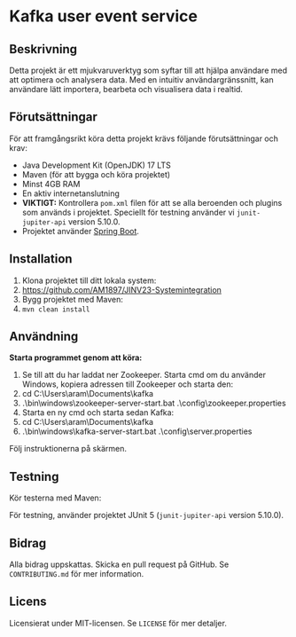 # Kafka user event service

## Beskrivning
Detta projekt är ett mjukvaruverktyg som syftar till att hjälpa användare med att optimera och analysera data. Med en intuitiv användargränssnitt, kan användare lätt importera, bearbeta och visualisera data i realtid.

## Förutsättningar
För att framgångsrikt köra detta projekt krävs följande förutsättningar och krav:
- Java Development Kit (OpenJDK) 17 LTS
- Maven (för att bygga och köra projektet)
- Minst 4GB RAM
- En aktiv internetanslutning
- **VIKTIGT:** Kontrollera `pom.xml` filen för att se alla beroenden och plugins som används i projektet. Speciellt för testning använder vi `junit-jupiter-api` version 5.10.0.
- Projektet använder [Spring Boot](https://start.spring.io/).

## Installation
1. Klona projektet till ditt lokala system:
2. https://github.com/AM1897/JINV23-Systemintegration
3. Bygg projektet med Maven:
4. `mvn clean install`

## Användning

**Starta programmet genom att köra:**

1. Se till att du har laddat ner Zookeeper. Starta cmd om du använder Windows, kopiera adressen till Zookeeper och starta den:
2. cd C:\Users\aram\Documents\kafka 
3. .\bin\windows\zookeeper-server-start.bat .\config\zookeeper.properties
4. Starta en ny cmd och starta sedan Kafka:
5. cd C:\Users\aram\Documents\kafka
6. .\bin\windows\kafka-server-start.bat .\config\server.properties



Följ instruktionerna på skärmen.

## Testning

Kör testerna med Maven:

För testning, använder projektet JUnit 5 (`junit-jupiter-api` version 5.10.0).

## Bidrag

Alla bidrag uppskattas. Skicka en pull request på GitHub. Se `CONTRIBUTING.md` för mer information.

## Licens

Licensierat under MIT-licensen. Se `LICENSE` för mer detaljer.



